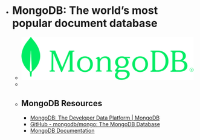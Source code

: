 - # MongoDB: The world’s most popular document database
	- ![mongodb.png](../assets/mongodb_1688042051069_0.png)
	-
	- ## MongoDB Resources
		- [MongoDB: The Developer Data Platform | MongoDB](https://www.mongodb.com/)
		- [GitHub - mongodb/mongo: The MongoDB Database](https://github.com/mongodb/mongo)
		- [MongoDB Documentation](https://www.mongodb.com/docs/)